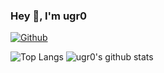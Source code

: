 ### Hey 👋, I'm ugr0

[![Github](https://img.shields.io/github/followers/ugr0?label=Follow&style=social)](https://github.com/ugr0)

![Top Langs](https://github-readme-stats.vercel.app/api/top-langs/?username=ugr0&hide=html)
![ugr0's github stats](https://github-readme-stats.vercel.app/api?username=ugr0&show_icons=true&count_private=true&line_height=40)
